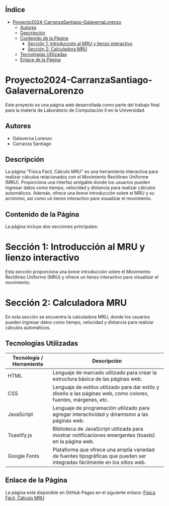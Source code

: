 ## Índice

- [Proyecto2024-CarranzaSantiago-GalavernaLorenzo](#Proyecto2024-CarranzaSantiago-GalavernaLorenzo)
    - [Autores](#Autores)
    - [Descripción](#Descripción)
    - [Contenido de la Página](#Contenido-de-la-Página)
        - [Sección 1: Introducción al MRU y lienzo interactivo](#sección-1-introducción-al-mru-y-lienzo-interactivo)
        - [Sección 2: Calculadora MRU](#sección-2-calculadora-mru)
    - [Tecnologías Utilizadas](#Tecnologías-Utilizadas)
    - [Enlace de la Página](#Enlace-de-la-Página)

# Proyecto2024-CarranzaSantiago-GalavernaLorenzo

Este proyecto es una página web desarrollada como parte del trabajo final para la materia de Laboratorio de Computación II en la Universidad.

## Autores

- Galaverna Lorenzo
- Carranza Santiago

## Descripción

La página "Física Fácil, Cálculo MRU" es una herramienta interactiva para realizar cálculos relacionados con el Movimiento Rectilíneo Uniforme (MRU). Proporciona una interfaz amigable donde los usuarios pueden ingresar datos como tiempo, velocidad y distancia para realizar cálculos automáticos. Además, ofrece una breve introducción sobre el MRU y su acrónimo, así como un lienzo interactivo para visualizar el movimiento.

## Contenido de la Página
La página incluye dos secciones principales:

# Sección 1: Introducción al MRU y lienzo interactivo
Esta sección proporciona una breve introducción sobre el Movimiento Rectilíneo Uniforme (MRU) y ofrece un lienzo interactivo para visualizar el movimiento.

# Sección 2: Calculadora MRU
En esta sección se encuentra la calculadora MRU, donde los usuarios pueden ingresar datos como tiempo, velocidad y distancia para realizar cálculos automáticos.

## Tecnologías Utilizadas

| Tecnología / Herramienta | Descripción |
|---------------------------|-------------|
| HTML                      | Lenguaje de marcado utilizado para crear la estructura básica de las páginas web. |
| CSS                       | Lenguaje de estilos utilizado para dar estilo y diseño a las páginas web, como colores, fuentes, márgenes, etc. |
| JavaScript                | Lenguaje de programación utilizado para agregar interactividad y dinamismo a las páginas web. |
| Toastify.js               | Biblioteca de JavaScript utilizada para mostrar notificaciones emergentes (toasts) en la página web. |
| Google Fonts              | Plataforma que ofrece una amplia variedad de fuentes tipográficas que pueden ser integradas fácilmente en los sitios web. |


## Enlace de la Página

La página está disponible en GitHub Pages en el siguiente enlace: [Física Fácil, Cálculo MRU](https://ucc-labcompu2.github.io/Proyecto2024-CarranzaSantiago-GalavernaLorenzo/index.html)